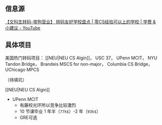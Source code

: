 ## 信息源

[【文科生转码-带狗营业】 转码友好学校盘点 | 零CS经验可以上的学校 | 学费 & 小建议 - YouTube](https://www.youtube.com/watch?v=XVZIyP1B2x4&t=172s)



## 具体项目

美国热门转码项目： [[NEU|NEU CS Algin]]， USC 37， UPenn MCIT， NYU Tandon Bridge， Brandeis MSCS for non-major， Columbia CS Bridge， UChicago MPCS

（待填坑）

[[NEU|NEU CS Algin]]

- UPenn MCIT
	- 有藤校光环所以竞争比较激烈
	- 10 节课毕业 1 年半（`77k$`）-2 年（`93k$`）	
	- GRE可选
